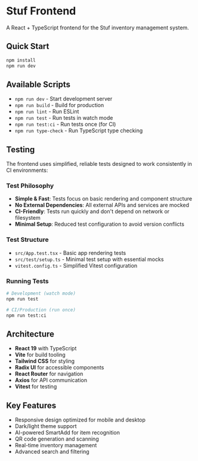 # Stuf Frontend

A React + TypeScript frontend for the Stuf inventory management system.

## Quick Start

```bash
npm install
npm run dev
```

## Available Scripts

- `npm run dev` - Start development server
- `npm run build` - Build for production
- `npm run lint` - Run ESLint
- `npm run test` - Run tests in watch mode
- `npm run test:ci` - Run tests once (for CI)
- `npm run type-check` - Run TypeScript type checking

## Testing

The frontend uses simplified, reliable tests designed to work consistently in CI environments:

### Test Philosophy
- **Simple & Fast**: Tests focus on basic rendering and component structure
- **No External Dependencies**: All external APIs and services are mocked
- **CI-Friendly**: Tests run quickly and don't depend on network or filesystem
- **Minimal Setup**: Reduced test configuration to avoid version conflicts

### Test Structure
- `src/App.test.tsx` - Basic app rendering tests
- `src/test/setup.ts` - Minimal test setup with essential mocks
- `vitest.config.ts` - Simplified Vitest configuration

### Running Tests
```bash
# Development (watch mode)
npm run test

# CI/Production (run once)
npm run test:ci
```

## Architecture

- **React 19** with TypeScript
- **Vite** for build tooling
- **Tailwind CSS** for styling
- **Radix UI** for accessible components
- **React Router** for navigation
- **Axios** for API communication
- **Vitest** for testing

## Key Features

- Responsive design optimized for mobile and desktop
- Dark/light theme support
- AI-powered SmartAdd for item recognition
- QR code generation and scanning
- Real-time inventory management
- Advanced search and filtering

